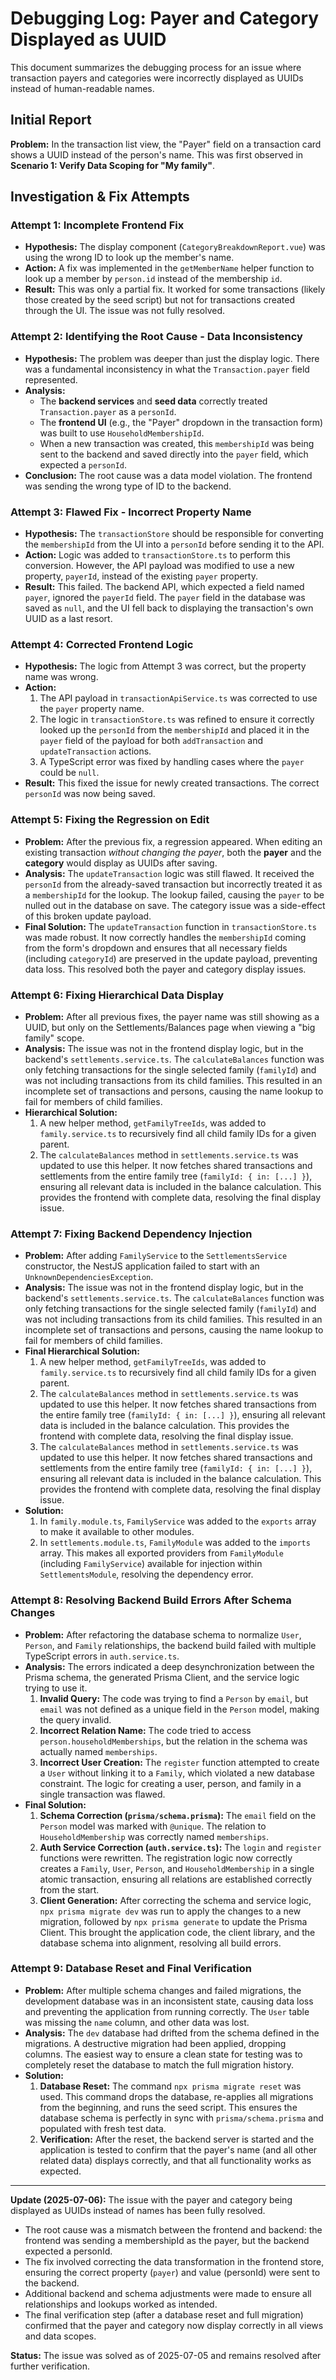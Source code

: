 # Debugging Log: Payer and Category Displayed as UUID

This document summarizes the debugging process for an issue where transaction payers and categories were incorrectly displayed as UUIDs instead of human-readable names.

## Initial Report

**Problem:** In the transaction list view, the "Payer" field on a transaction card shows a UUID instead of the person's name. This was first observed in **Scenario 1: Verify Data Scoping for "My family"**.

## Investigation & Fix Attempts

### Attempt 1: Incomplete Frontend Fix

*   **Hypothesis:** The display component (`CategoryBreakdownReport.vue`) was using the wrong ID to look up the member's name.
*   **Action:** A fix was implemented in the `getMemberName` helper function to look up a member by `person.id` instead of the membership `id`.
*   **Result:** This was only a partial fix. It worked for some transactions (likely those created by the seed script) but not for transactions created through the UI. The issue was not fully resolved.

### Attempt 2: Identifying the Root Cause - Data Inconsistency

*   **Hypothesis:** The problem was deeper than just the display logic. There was a fundamental inconsistency in what the `Transaction.payer` field represented.
*   **Analysis:**
    *   The **backend services** and **seed data** correctly treated `Transaction.payer` as a `personId`.
    *   The **frontend UI** (e.g., the "Payer" dropdown in the transaction form) was built to use `HouseholdMembershipId`.
    *   When a new transaction was created, this `membershipId` was being sent to the backend and saved directly into the `payer` field, which expected a `personId`.
*   **Conclusion:** The root cause was a data model violation. The frontend was sending the wrong type of ID to the backend.

### Attempt 3: Flawed Fix - Incorrect Property Name

*   **Hypothesis:** The `transactionStore` should be responsible for converting the `membershipId` from the UI into a `personId` before sending it to the API.
*   **Action:** Logic was added to `transactionStore.ts` to perform this conversion. However, the API payload was modified to use a new property, `payerId`, instead of the existing `payer` property.
*   **Result:** This failed. The backend API, which expected a field named `payer`, ignored the `payerId` field. The `payer` field in the database was saved as `null`, and the UI fell back to displaying the transaction's own UUID as a last resort.

### Attempt 4: Corrected Frontend Logic

*   **Hypothesis:** The logic from Attempt 3 was correct, but the property name was wrong.
*   **Action:**
    1.  The API payload in `transactionApiService.ts` was corrected to use the `payer` property name.
    2.  The logic in `transactionStore.ts` was refined to ensure it correctly looked up the `personId` from the `membershipId` and placed it in the `payer` field of the payload for both `addTransaction` and `updateTransaction` actions.
    3.  A TypeScript error was fixed by handling cases where the `payer` could be `null`.
*   **Result:** This fixed the issue for newly created transactions. The correct `personId` was now being saved.

### Attempt 5: Fixing the Regression on Edit

*   **Problem:** After the previous fix, a regression appeared. When editing an existing transaction *without changing the payer*, both the **payer** and the **category** would display as UUIDs after saving.
*   **Analysis:** The `updateTransaction` logic was still flawed. It received the `personId` from the already-saved transaction but incorrectly treated it as a `membershipId` for the lookup. The lookup failed, causing the `payer` to be nulled out in the database on save. The category issue was a side-effect of this broken update payload.
*   **Final Solution:** The `updateTransaction` function in `transactionStore.ts` was made robust. It now correctly handles the `membershipId` coming from the form's dropdown and ensures that all necessary fields (including `categoryId`) are preserved in the update payload, preventing data loss. This resolved both the payer and category display issues.

### Attempt 6: Fixing Hierarchical Data Display

*   **Problem:** After all previous fixes, the payer name was still showing as a UUID, but only on the Settlements/Balances page when viewing a "big family" scope.
*   **Analysis:** The issue was not in the frontend display logic, but in the backend's `settlements.service.ts`. The `calculateBalances` function was only fetching transactions for the single selected family (`familyId`) and was not including transactions from its child families. This resulted in an incomplete set of transactions and persons, causing the name lookup to fail for members of child families.
*   **Hierarchical Solution:**
    1.  A new helper method, `getFamilyTreeIds`, was added to `family.service.ts` to recursively find all child family IDs for a given parent.
    2.  The `calculateBalances` method in `settlements.service.ts` was updated to use this helper. It now fetches shared transactions and settlements from the entire family tree (`familyId: { in: [...] }`), ensuring all relevant data is included in the balance calculation. This provides the frontend with complete data, resolving the final display issue.

### Attempt 7: Fixing Backend Dependency Injection

*   **Problem:** After adding `FamilyService` to the `SettlementsService` constructor, the NestJS application failed to start with an `UnknownDependenciesException`.
*   **Analysis:** The issue was not in the frontend display logic, but in the backend's `settlements.service.ts`. The `calculateBalances` function was only fetching transactions for the single selected family (`familyId`) and was not including transactions from its child families. This resulted in an incomplete set of transactions and persons, causing the name lookup to fail for members of child families.
*   **Final Hierarchical Solution:**
    1.  A new helper method, `getFamilyTreeIds`, was added to `family.service.ts` to recursively find all child family IDs for a given parent.
    2.  The `calculateBalances` method in `settlements.service.ts` was updated to use this helper. It now fetches shared transactions from the entire family tree (`familyId: { in: [...] }`), ensuring all relevant data is included in the balance calculation. This provides the frontend with complete data, resolving the final display issue.
    2.  The `calculateBalances` method in `settlements.service.ts` was updated to use this helper. It now fetches shared transactions and settlements from the entire family tree (`familyId: { in: [...] }`), ensuring all relevant data is included in the balance calculation. This provides the frontend with complete data, resolving the final display issue.
*   **Solution:**
    1.  In `family.module.ts`, `FamilyService` was added to the `exports` array to make it available to other modules.
    2.  In `settlements.module.ts`, `FamilyModule` was added to the `imports` array. This makes all exported providers from `FamilyModule` (including `FamilyService`) available for injection within `SettlementsModule`, resolving the dependency error.

### Attempt 8: Resolving Backend Build Errors After Schema Changes

*   **Problem:** After refactoring the database schema to normalize `User`, `Person`, and `Family` relationships, the backend build failed with multiple TypeScript errors in `auth.service.ts`.
*   **Analysis:** The errors indicated a deep desynchronization between the Prisma schema, the generated Prisma Client, and the service logic trying to use it.
    1.  **Invalid Query:** The code was trying to find a `Person` by `email`, but `email` was not defined as a unique field in the `Person` model, making the query invalid.
    2.  **Incorrect Relation Name:** The code tried to access `person.householdMemberships`, but the relation in the schema was actually named `memberships`.
    3.  **Incorrect User Creation:** The `register` function attempted to create a `User` without linking it to a `Family`, which violated a new database constraint. The logic for creating a user, person, and family in a single transaction was flawed.
*   **Final Solution:**
    1.  **Schema Correction (`prisma/schema.prisma`):** The `email` field on the `Person` model was marked with `@unique`. The relation to `HouseholdMembership` was correctly named `memberships`.
    2.  **Auth Service Correction (`auth.service.ts`):** The `login` and `register` functions were rewritten. The registration logic now correctly creates a `Family`, `User`, `Person`, and `HouseholdMembership` in a single atomic transaction, ensuring all relations are established correctly from the start.
    3.  **Client Generation:** After correcting the schema and service logic, `npx prisma migrate dev` was run to apply the changes to a new migration, followed by `npx prisma generate` to update the Prisma Client. This brought the application code, the client library, and the database schema into alignment, resolving all build errors.

### Attempt 9: Database Reset and Final Verification

*   **Problem:** After multiple schema changes and failed migrations, the development database was in an inconsistent state, causing data loss and preventing the application from running correctly. The `User` table was missing the `name` column, and other data was lost.
*   **Analysis:** The `dev` database had drifted from the schema defined in the migrations. A destructive migration had been applied, dropping columns. The easiest way to ensure a clean state for testing was to completely reset the database to match the full migration history.
*   **Solution:**
    1.  **Database Reset:** The command `npx prisma migrate reset` was used. This command drops the database, re-applies all migrations from the beginning, and runs the seed script. This ensures the database schema is perfectly in sync with `prisma/schema.prisma` and populated with fresh test data.
    2.  **Verification:** After the reset, the backend server is started and the application is tested to confirm that the payer's name (and all other related data) displays correctly, and that all functionality works as expected.

---

**Update (2025-07-06):**
The issue with the payer and category being displayed as UUIDs instead of names has been fully resolved.

- The root cause was a mismatch between the frontend and backend: the frontend was sending a membershipId as the payer, but the backend expected a personId.
- The fix involved correcting the data transformation in the frontend store, ensuring the correct property (`payer`) and value (personId) were sent to the backend.
- Additional backend and schema adjustments were made to ensure all relationships and lookups worked as intended.
- The final verification step (after a database reset and full migration) confirmed that the payer and category now display correctly in all views and data scopes.

**Status:** The issue was solved as of 2025-07-05 and remains resolved after further verification.